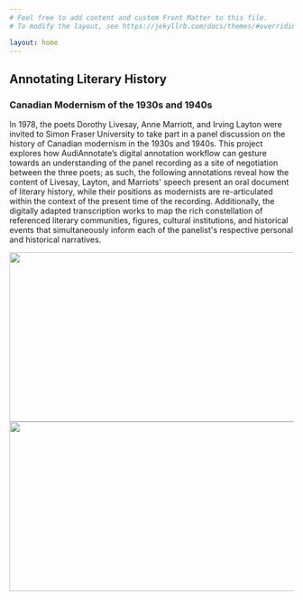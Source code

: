 ```yaml
---
# Feel free to add content and custom Front Matter to this file.
# To modify the layout, see https://jekyllrb.com/docs/themes/#overriding-theme-defaults

layout: home
---
```


## Annotating Literary History
### Canadian Modernism of the 1930s and 1940s
In 1978, the poets Dorothy Livesay, Anne Marriott, and Irving Layton were invited to Simon Fraser University to take part in a panel discussion on the history of Canadian modernism in the 1930s and 1940s. This project explores how AudiAnnotate’s digital annotation workflow can gesture towards an understanding of the panel recording as a site of negotiation between the three poets; as such, the following annotations reveal how the content of Livesay, Layton, and Marriots' speech present an oral document of literary history, while their positions as modernists are re-articulated within the context of the present time of the recording. Additionally, the digitally adapted transcription works to map the rich constellation of referenced literary communities, figures, cultural institutions, and historical events that simultaneously inform each of the panelist's respective personal and historical narratives.  

<img src="https://github.com/teddiebrock/sfu-poetry-panel/blob/gh-pages/sfu-panel-taped.png?raw=true" width="600" height="300"/>
<img src="https://github.com/teddiebrock/sfu-poetry-panel/blob/gh-pages/livesay_marriott.png?raw=true" width="600" height="300"/>
